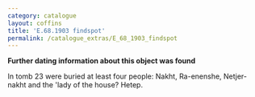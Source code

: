 ```yaml
---
category: catalogue
layout: coffins
title: 'E.68.1903 findspot'
permalink: /catalogue_extras/E_68_1903_findspot
---
```


**Further dating information about this object was found**

In tomb 23 were buried at least four people: Nakht, Ra-enenshe, Netjer-nakht and the 'lady of the house? Hetep.
